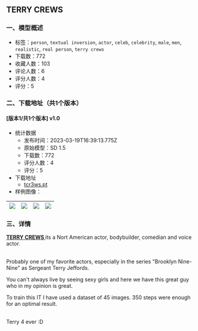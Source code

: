 ## TERRY CREWS
### 一、模型概述

- 标签：`person`, `textual inversion`, `actor`, `celeb`, `celebrity`, `male`, `men`, `realistic`, `real person`, `terry crews`
- 下载数：772
- 收藏人数：103
- 评论人数：6
- 评分人数：4
- 评分：5

### 二、下载地址（共1个版本）

#### [版本1/共1个版本] v1.0

- 统计数据
  - 发布时间：2023-03-19T16:39:13.775Z
  - 原始模型：SD 1.5
  - 下载数：772
  - 评分人数：4
  - 评分：5
- 下载地址
  - [tcr3ws.pt](https://civitai.com/api/download/models/25762)
- 样例图像：

| <img src="https://image.civitai.com/xG1nkqKTMzGDvpLrqFT7WA/c96dc328-2c5c-4e73-a35f-acde476d0300/width=450/283171.jpeg" /> | <img src="https://image.civitai.com/xG1nkqKTMzGDvpLrqFT7WA/8ed8e4d8-2108-458f-427a-6d68618aab00/width=450/283180.jpeg" /> | <img src="https://image.civitai.com/xG1nkqKTMzGDvpLrqFT7WA/93638561-39d1-4593-6d49-57fb6230b000/width=450/283179.jpeg" /> | <img src="https://image.civitai.com/xG1nkqKTMzGDvpLrqFT7WA/709ee176-f091-4f41-e787-876b835bd500/width=450/283178.jpeg" /> |
| ---- | ---- | ---- | ---- |


### 三、详情
<p><a target="_blank" rel="ugc" href="https://en.wikipedia.org/wiki/Terry_Crews"><strong>TERRY CREWS </strong></a><strong> </strong>its a Nort American actor, bodybuilder, comedian and voice actor. </p><p><br />Probably one of my favorite actors, especially in the series "Brooklyn Nine-Nine" as Sergeant Terry Jeffords. </p><p>You can't always live by seeing sexy girls and here we have this great guy who in my opinion is great.</p><p></p><p>To train this IT I have used a dataset of 45 images. 350 steps were enough for an optimal result.</p><p><br />Terry 4 ever :D</p>